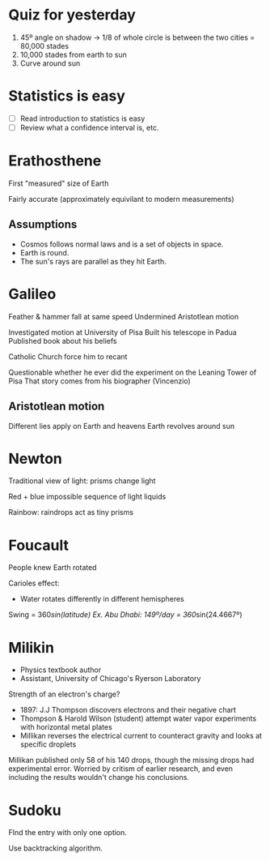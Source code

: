 # Quiz for yesterday
1. 45º angle on shadow -> 1/8 of whole circle is between the two cities = 80,000 stades
2. 10,000 stades from earth to sun
3. Curve around sun

# Statistics is easy
- [ ] Read introduction to statistics is easy
- [ ] Review what a confidence interval is, etc.

# Erathosthene
First "measured" size of Earth

Fairly accurate (approximately equivilant to modern measurements)

## Assumptions
- Cosmos follows normal laws and is a set of objects in space.
- Earth is round.
- The sun's rays are parallel as they hit Earth.

# Galileo
Feather & hammer fall at same speed
Undermined Aristotlean motion

Investigated motion at University of Pisa
Built his telescope in Padua
Published book about his beliefs

Catholic Church force him to recant

Questionable whether he ever did the experiment on the Leaning Tower of Pisa
That story comes from his biographer (Vincenzio)

## Aristotlean motion
Different lies apply on Earth and heavens
Earth revolves around sun

# Newton
Traditional view of light: prisms change light

Red + blue impossible sequence of light liquids

Rainbow: raindrops act as tiny prisms

# Foucault
People knew Earth rotated

Carioles effect:
- Water rotates differently in different hemispheres

Swing = 360*sin(latitude)
Ex. Abu Dhabi: 149º/day = 360*sin(24.4667º)

# Milikin
- Physics textbook author
- Assistant, University of Chicago's Ryerson Laboratory

Strength of an electron's charge?

- 1897: J.J Thompson discovers electrons and their negative chart
- Thompson & Harold Wilson (student) attempt water vapor experiments with horizontal metal plates
- Millikan reverses the electrical current to counteract gravity and looks at specific droplets

Millikan published only 58 of his 140 drops, though the missing drops had experimental error.
Worried by critism of earlier research, and even including the results wouldn't change his conclusions.

# Sudoku
FInd the entry with only one option.

Use backtracking algorithm.